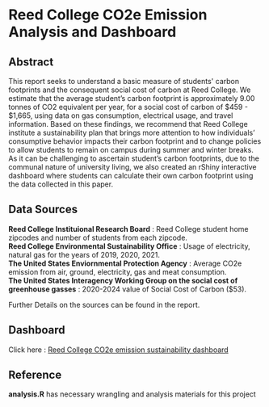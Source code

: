 # Reed College CO2e Emission Analysis and Dashboard

## Abstract

This report seeks to understand a basic measure of students' carbon footprints and the consequent social cost of carbon at Reed College. We estimate that the average student’s carbon footprint is approximately 9.00 tonnes of CO2 equivalent per year, for a social cost of carbon of $459 - $1,665, using data on gas consumption, electrical usage, and travel information. Based on these findings, we recommend that Reed College institute a sustainability plan that brings more attention to how individuals’ consumptive behavior impacts their carbon footprint and to change policies to allow students to remain on campus during summer and winter breaks. As it can be challenging to ascertain student’s carbon footprints, due to the communal nature of university living, we also created an rShiny interactive dashboard where students can calculate their own carbon footprint using the data collected in this paper.

## Data Sources 

  **Reed College Instituional Research Board** : Reed College student home zipcodes and number of students from each zipcode.  
  **Reed College Environmental Sustainability Office** : Usage of electricity, natural gas for the years of 2019, 2020, 2021.  
  **The United States Enviornmental Protection Agency** : Average CO2e emission from air, ground, electricity, gas and meat consumption.  
  **The United States Interagency Working Group on the social cost of greenhouse gasses** : 2020-2024 value of Social Cost of Carbon ($53).  
 
  Further Details on the sources can be found in the report.  
  

## Dashboard
Click here : [Reed College CO2e emission sustainability dashboard](https://mjdvl.shinyapps.io/Reed_Carbon_Footprint_Calculator/)

## Reference
**analysis.R** has necessary wrangling and analysis materials for this project
